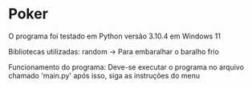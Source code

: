 # Poker

O programa foi testado em Python versão 3.10.4 em Windows 11

Bibliotecas utilizadas:
    random -> Para embaralhar o baralho frio

Funcionamento do programa:
    Deve-se executar o programa no arquivo chamado 'main.py' após isso, siga as instruções do menu
